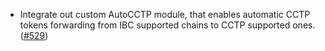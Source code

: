 - Integrate out custom AutoCCTP module, that enables automatic CCTP tokens forwarding from IBC supported chains to CCTP supported ones. ([#529](https://github.com/noble-assets/noble/pull/529))
